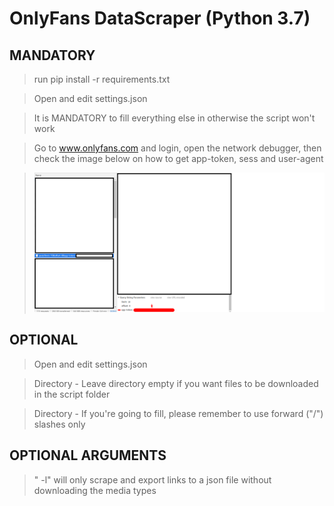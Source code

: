 OnlyFans DataScraper (Python 3.7)
=============

MANDATORY
-------------

> run pip install -r requirements.txt

> Open and edit settings.json

> It is MANDATORY to fill everything else in otherwise the script won't work

> Go to www.onlyfans.com and login, open the network debugger, then check the image below on how to get app-token, sess and user-agent

> ![app-token](Examples/1.png)

  
OPTIONAL
-------------

> Open and edit settings.json

> Directory - Leave directory empty if you want files to be downloaded in the script folder

> Directory - If you're going to fill, please remember to use forward ("/") slashes only

OPTIONAL ARGUMENTS
-------------

> " -l" will only scrape and export links to a json file without downloading the media types
